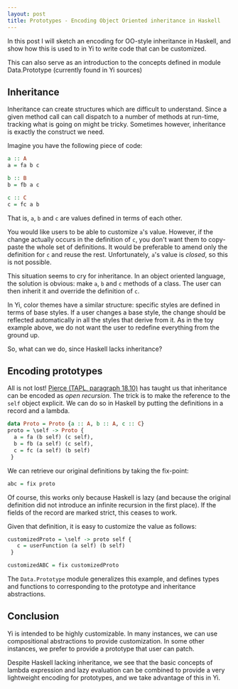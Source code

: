 ```yaml
---
layout: post
title: Prototypes - Encoding Object Oriented inheritance in Haskell
---
```


In this post I will sketch an encoding for OO-style inheritance in Haskell, and
show how this is used to in Yi to write code that can be customized.

This can also serve as an introduction to the concepts defined in module
Data.Prototype (currently found in Yi sources)

## Inheritance

Inheritance can create structures which are difficult to understand. Since a
given method call can call dispatch to a number of methods at run-time, tracking
what is going on might be tricky. Sometimes however, inheritance is exactly the
construct we need.

Imagine you have the following piece of code:

~~~ haskell
a :: A
a = fa b c

b :: B
b = fb a c

c :: C
c = fc a b
~~~

That is, `a`, `b` and `c` are values defined in terms of each other.

You would like users to be able to customize `a`'s value. However, if the
change actually occurs in the definition of `c`, you don't want them to
copy-paste the whole set of definitions. It would be preferable to amend only
the definition for `c` and reuse the rest. Unfortunately, `a`'s value is
*closed*, so this is not possible.

This situation seems to cry for inheritance. In an object oriented language,
the solution is obvious: make `a`, `b` and `c` methods of a class. The user can
then inherit it and override the definition of `c`.

In Yi, color themes have a similar structure: specific styles are defined in
terms of base styles. If a user changes a base style, the change should be
reflected automatically in all the styles that derive from it. As in the toy
example above, we do not want the user to redefine everything from the ground
up.

So, what can we do, since Haskell lacks inheritance?

## Encoding prototypes

All is not lost! [Pierce (TAPL, paragraph 18.10)][TAPL] has taught us that
inheritance can be encoded as *open recursion*. The trick is to make the
reference to the `self` object explicit. We can do so in Haskell by putting
the definitions in a record and a lambda.

~~~ haskell
data Proto = Proto {a :: A, b :: A, c :: C}
proto = \self -> Proto {
  a = fa (b self) (c self),
  b = fb (a self) (c self),
  c = fc (a self) (b self)
 }
~~~

We can retrieve our original definitions by taking the fix-point:

~~~ haskell
abc = fix proto
~~~

Of course, this works only because Haskell is lazy (and because the original
definition did not introduce an infinite recursion in the first place).
If the fields of the record are marked strict, this ceases to work.

Given that definition, it is easy to customize the value as follows:

~~~ haskell
customizedProto = \self -> proto self {
   c = userFunction (a self) (b self)
 }

customizedABC = fix customizedProto
~~~

The `Data.Prototype` module generalizes this example, and defines types and
functions to corresponding to the prototype and inheritance abstractions.

## Conclusion

Yi is intended to be highly customizable. In many instances, we can use
compositional abstractions to provide customization. In some other instances, we
prefer to provide a prototype that user can patch.

Despite Haskell lacking inheritance, we see that the basic concepts of lambda
expression and lazy evaluation can be combined to provide a very lightweight
encoding for prototypes, and we take advantage of this in Yi.


[TAPL]: http://www.cis.upenn.edu/~bcpierce/tapl/index.html
